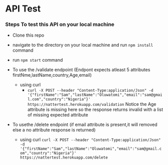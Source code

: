 # API Test 

### Steps To test this API on your local machine

*  Clone this repo 

* navigate to the directory on your local machine and run `npm install` command


* run `npm start` command

* To use the /validate endpoint (Endpont expects atleast 5 attributes firstNme,lastName,country,Age,email)
  - using curl
    -  `curl -X POST --header "Content-Type:application/Json" -d '{"firstName":"Sam","lastName":"Oluwatomi","email":"sam@gmail.com","country":"Nigeria"}' https://nattertest.herokuapp.com/validation`
     Notice the Age attribute is missing here so the response returns invalid with a list of missing expected attribute
    
* To usethe /delete endpoint (if email attribute is present,it will removed else a no attribute response is returned)
  - using curl
    `curl -X POST --header "Content-Type:application/Json" -d '{"firstName":"Sam","lastName":"Oluwatomi","email":"sam@gmail.com","country":"Nigeria"}' https://nattertest.herokuapp.com/delete`    

